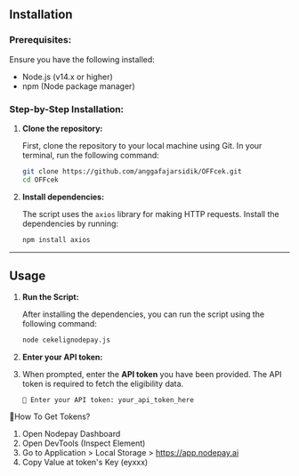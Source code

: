 
## **Installation**

### **Prerequisites:**

Ensure you have the following installed:

- Node.js (v14.x or higher)
- npm (Node package manager)

### **Step-by-Step Installation:**

1. **Clone the repository:**

   First, clone the repository to your local machine using Git. In your terminal, run the following command:

   ```bash
   git clone https://github.com/anggafajarsidik/OFFcek.git
   cd OFFcek
   ```

2. **Install dependencies:**

   The script uses the `axios` library for making HTTP requests. Install the dependencies by running:

   ```bash
   npm install axios
   ```

---

## **Usage**

1. **Run the Script:**

   After installing the dependencies, you can run the script using the following command:

   ```bash
   node cekelignodepay.js
   ```

2. **Enter your API token:**
3. 
   When prompted, enter the **API token** you have been provided. The API token is required to fetch the eligibility data.

   ```plaintext
   🔐 Enter your API token: your_api_token_here
   ```
  📍How To Get Tokens?

1. Open Nodepay Dashboard
2. Open DevTools (Inspect Element)
3. Go to Application > Local Storage > https://app.nodepay.ai
4. Copy Value at token's Key (eyxxx)
